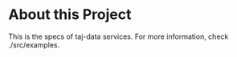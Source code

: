 
# About this Project
This is the specs of taj-data services. For more information, check ./src/examples.
<br><br>
